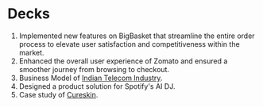 # Decks

1. Implemented new features on BigBasket that streamline the entire order process to elevate user satisfaction and competitiveness within the market.
2.  Enhanced the overall user experience of Zomato and ensured a smoother journey from browsing to checkout.
3.  Business Model of [Indian Telecom Industry](https://github.com/himanshii15/Decks/blob/7080bb6385b3eb33e4ba2fb8e2d72c46811f69fc/TELECOM%20INDUSTRY_20240902_143354_0000%20(1).pdf).
4.  Designed a product solution for Spotify's AI DJ.
5.  Case study of [Cureskin](https://github.com/himanshii15/Decks/blob/f4aefddcb08a6884e5f763e48e01369439fe643e/cureskin%20case%20study.pdf).
